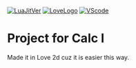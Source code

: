 
[![LuaJitVer](https://img.shields.io/static/v1.svg?label=LuaJIT&message=2.0.5&color=2a0099&style=popout-square&logo=Lua&logoColor=2a0099)](http://luajit.org/) [![LoveLogo](https://img.shields.io/static/v1.svg?label=L%C3%96VE&message=11.2&color=ed2878&style=popout-square&logoColor=ed2878&logo=data%3Aimage%2Fpng%3Bbase64%2CiVBORw0KGgoAAAANSUhEUgAAACAAAAAgCAYAAABzenr0AAAEy0lEQVRYha2WbWxTZRTHf8%2B97VbG2qkbe0EEwZWMyRZocBElTKLAEjWEBAwiiYZPgw9EIygGeUk0CEv8ZHyJGAQNfhAIaHAQBMogIBMzwwAno7wIcxt0Xbd269auvY8f%2BsLoem%2FL5J%2FcD%2Fc55zn%2F85x7zv%2B5wrf0axJQABl9BAKJZDiEQJGSCsABVADV0V2iAeRFIUSTlLIZiJAEV54NxytzYm%2F34pqSHXUwHVglJUuAwpFmOQNASgngBvYDXwAX0wVW0tgnAXuBZmB1avIRGAfUAheAH2MxRpXA60RPsAQQGRAnQwBLYzGWP2gCGyTyB8A6CuJkWIE9wOZME3gX%2BPghECcQEYKNjrItwHvGCUheQlL3MMkBPnGU88v4AoBtQM1wm2nYRFiBb0ck9T%2Bxr3QidWWJPhTATj5dU87pAz0ACiK2LFgPTHiY5OeLClhZ9XTycgn2GZsSGfmjQmST0IZR05lUsqvtqGUlyOAQQ6dchFs7oyZ7EebqUkR2FpErnQQbWrllsTC95jnIMo%2BMFRocZEXlZEKBTpOMTthykLrkyoRHyVk3H1GSdy%2BfBdMIfd%2BIjGhkvzk7MahqdSnmRZVsOecBUpADZFksLHxjJYd2bo1X4KiE%2BSnJ83PJ2b4YYbOMNMb7J4VKdIc08hvuQmCEKkfRcr6JDxZXKRJhlTAntRdY3pqdmjxOrCNRj2Up1Fc8ohcWps6swGQpUkDWAmNSOuVkoT5jqKSGqCm2gFknQ9VkpuTJCgXEIr0AosgKymhUOLYfKM1V9R2KJ9kVkNP07DIQGjV5HK6QTg8AjMktUIABPXvkjg%2FZ1Tdq8juDYegL6ztoGgrQqGdXEAzUN486gc%2Bv%2BkAYCKuvy6sA3%2BjZBTBYf5nwja4HJm%2FpDfHRNT%2BGN%2Flt1zUFOAz8q%2Bdj0sBXdwStJ5AxuScYofxsJwiDBvR7vXg7XPH61Ov5CcDkCeDd%2FBOR7v605O7BMAUn2yCoYHj6ppNNgEeJacluo6ACgdrhx7t%2BH8Hr%2Bp%2FjojdI4bE2GFBApBnfE%2Ft%2BBTzxCpwBzhn5qwj6BsBy5i6fXfHe978sgS9bvVQ62yFsMm48gDbXTS401AOaIjWQGqCN%2FFsZjiFVYVn1LLDlseZyL5XHbtPSE%2BTv3hCO47dZfakX1Kz0JwfYtXUXcB3A1NDZEl8%2BXTTW9lVZ3uO1qfa8X1VJ47iYtqtmLvVplB9vj35mxQSqzs2XjN%2BOnOKPo3uBfgC1JNvGzX43N%2FvdODv%2Bck6yFrxcaMkrHr5nR%2FlTbCuffH8gIUBRo08mpwZov9HGpmXr0SKNxO5S8bxtSsLeHx5kSGoTvpu7qsFuK5kC4HyimEVzHZkRGMHTeYe1r67F23EQSMirUFKMSq5innig%2Bp2DeXbHzFkLngWTwTxngn9arvHh8o343YeBnuGmlO3q00K3Fjjr5lV1N%2B5ASAMxTwOpaRzaeYC3F9bid%2F%2BcTA46FdCQqAgiSJXx9hdYsW4Ds2vmIpTMSiGlxu9Hz7J7%2Bx7aW53AVUBL5ZougehMSy0Ha%2F4sXnxtGY55Vdgrp5JjtSJjaiAE9Pf2crXZxZ%2Bnmjix14nPfQG4gcFt%2ByAJxE0qkA%2Fkk507HsvYQkAh4O9hKNBFtMQeoFvvxMn4DyxUmcVK0eJyAAAAAElFTkSuQmCC)](https://love2d.org/) [![VScode](https://img.shields.io/static/v1.svg?label=Visual%20Studio&message=Code&color=007ACC&style=popout-square&logo=visual-studio-code&logoColor=007ACC)](https://code.visualstudio.com/)

Project for Calc I
===
Made it in Love 2d cuz it is easier this way.
